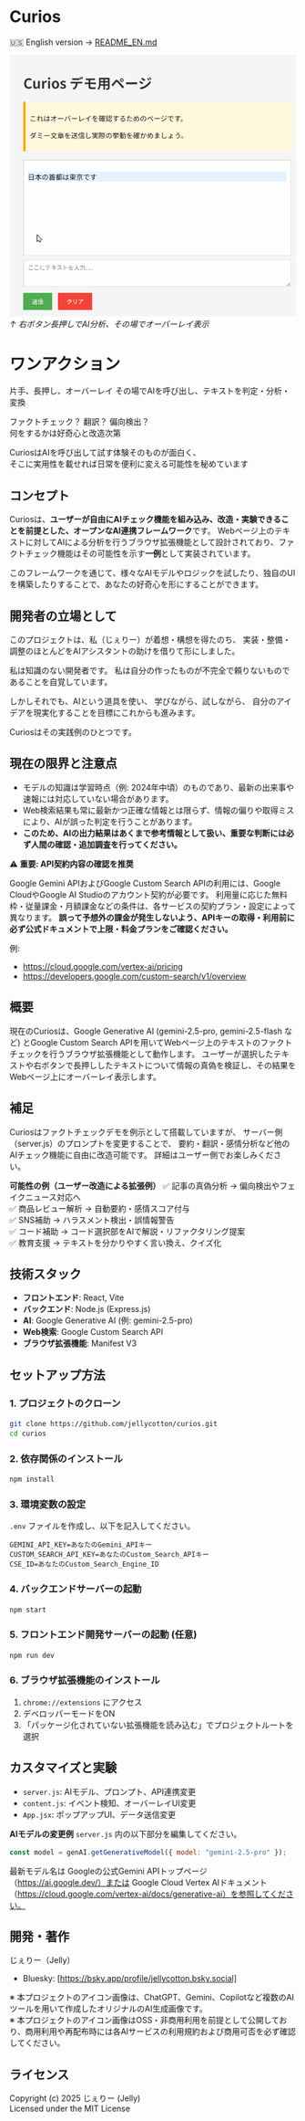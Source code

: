 # Curios

🇺🇸 English version → [README_EN.md](./README_EN.md)

![Curios Demo](./DemoAnimation.gif)
*↑ 右ボタン長押しでAI分析、その場でオーバーレイ表示*

# ワンアクション
片手、長押し、オーバーレイ
その場でAIを呼び出し、テキストを判定・分析・変換

ファクトチェック？ 翻訳？ 偏向検出？  
何をするかは好奇心と改造次第

CuriosはAIを呼び出して試す体験そのものが面白く、  
そこに実用性を載せれば日常を便利に変える可能性を秘めています

## コンセプト
Curiosは、**ユーザーが自由にAIチェック機能を組み込み、改造・実験できることを前提とした、オープンなAI連携フレームワーク**です。
Webページ上のテキストに対してAIによる分析を行うブラウザ拡張機能として設計されており、ファクトチェック機能はその可能性を示す**一例**として実装されています。

このフレームワークを通じて、様々なAIモデルやロジックを試したり、独自のUIを構築したりすることで、あなたの好奇心を形にすることができます。

## 開発者の立場として
このプロジェクトは、私（じぇりー）が着想・構想を得たのち、
実装・整備・調整のほとんどをAIアシスタントの助けを借りて形にしました。

私は知識のない開発者です。
私は自分の作ったものが不完全で頼りないものであることを自覚しています。

しかしそれでも、AIという道具を使い、
学びながら、試しながら、
自分のアイデアを現実化することを目標にこれからも進みます。

Curiosはその実践例のひとつです。

## 現在の限界と注意点

- モデルの知識は学習時点（例: 2024年中頃）のものであり、最新の出来事や速報には対応していない場合があります。
- Web検索結果も常に最新かつ正確な情報とは限らず、情報の偏りや取得ミスにより、AIが誤った判定を行うことがあります。
- **このため、AIの出力結果はあくまで参考情報として扱い、重要な判断には必ず人間の確認・追加調査を行ってください。**

⚠️ **重要: API契約内容の確認を推奨**

Google Gemini APIおよびGoogle Custom Search APIの利用には、Google CloudやGoogle AI Studioのアカウント契約が必要です。
利用量に応じた無料枠・従量課金・月額課金などの条件は、各サービスの契約プラン・設定によって異なります。
**誤って予想外の課金が発生しないよう、APIキーの取得・利用前に必ず公式ドキュメントで上限・料金プランをご確認ください。**

例:
- https://cloud.google.com/vertex-ai/pricing
- https://developers.google.com/custom-search/v1/overview

## 概要
現在のCuriosは、Google Generative AI (gemini-2.5-pro, gemini-2.5-flash など) とGoogle Custom Search APIを用いてWebページ上のテキストのファクトチェックを行うブラウザ拡張機能として動作します。
ユーザーが選択したテキストや右ボタンで長押ししたテキストについて情報の真偽を検証し、その結果をWebページ上にオーバーレイ表示します。

## 補足
Curiosはファクトチェックデモを例示として搭載していますが、
サーバー側（server.js）のプロンプトを変更することで、
要約・翻訳・感情分析など他のAIチェック機能に自由に改造可能です。
詳細はユーザー側でお楽しみください。

**可能性の例（ユーザー改造による拡張例）**
✅ 記事の真偽分析 → 偏向検出やフェイクニュース対応へ  
✅ 商品レビュー解析 → 自動要約・感情スコア付与  
✅ SNS補助 → ハラスメント検出・誤情報警告  
✅ コード補助 → コード選択部をAIで解説・リファクタリング提案  
✅ 教育支援 → テキストを分かりやすく言い換え、クイズ化  

## 技術スタック
- **フロントエンド**: React, Vite
- **バックエンド**: Node.js (Express.js)
- **AI**: Google Generative AI (例: gemini-2.5-pro)
- **Web検索**: Google Custom Search API
- **ブラウザ拡張機能**: Manifest V3

## セットアップ方法

### 1. プロジェクトのクローン
```bash
git clone https://github.com/jellycotton/curios.git
cd curios
```

### 2. 依存関係のインストール
```bash
npm install
```

### 3. 環境変数の設定
`.env` ファイルを作成し、以下を記入してください。
```
GEMINI_API_KEY=あなたのGemini_APIキー
CUSTOM_SEARCH_API_KEY=あなたのCustom_Search_APIキー
CSE_ID=あなたのCustom_Search_Engine_ID
```

### 4. バックエンドサーバーの起動
```bash
npm start
```

### 5. フロントエンド開発サーバーの起動 (任意)
```bash
npm run dev
```

### 6. ブラウザ拡張機能のインストール
1. `chrome://extensions` にアクセス
2. デベロッパーモードをON
3. 「パッケージ化されていない拡張機能を読み込む」でプロジェクトルートを選択

## カスタマイズと実験
- `server.js`: AIモデル、プロンプト、API連携変更
- `content.js`: イベント検知、オーバーレイUI変更
- `App.jsx`: ポップアップUI、データ送信変更

**AIモデルの変更例**
`server.js` 内の以下部分を編集してください。
```js
const model = genAI.getGenerativeModel({ model: "gemini-2.5-pro" });
```
最新モデル名は Googleの公式Gemini APIトップページ（https://ai.google.dev/）または Google Cloud Vertex AIドキュメント（https://cloud.google.com/vertex-ai/docs/generative-ai）を参照してください。

## 開発・著作
じぇりー（Jelly）

- Bluesky: [https://bsky.app/profile/jellycotton.bsky.social]

※ 本プロジェクトのアイコン画像は、ChatGPT、Gemini、Copilotなど複数のAIツールを用いて作成したオリジナルのAI生成画像です。  
※ 本プロジェクトのアイコン画像はOSS・非商用利用を前提として公開しており、商用利用や再配布時には各AIサービスの利用規約および商用可否を必ず確認してください。

## ライセンス
Copyright (c) 2025 じぇりー (Jelly)  
Licensed under the MIT License
